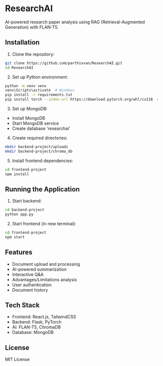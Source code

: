 # ResearchAI

AI-powered research paper analysis using RAG (Retrieval-Augmented Generation) with FLAN-T5.

## Installation

1. Clone the repository:
```bash
git clone https://github.com/parthivvan/ResearchAI.git
cd ResearchAI
```

2. Set up Python environment:
```bash
python -m venv venv
venv\Scripts\activate  # Windows
pip install -r requirements.txt
pip install torch --index-url https://download.pytorch.org/whl/cu118  # GPU support
```

3. Set up MongoDB:
- Install MongoDB
- Start MongoDB service
- Create database 'researchai'

4. Create required directories:
```bash
mkdir backend-project/uploads
mkdir backend-project/chroma_db
```

5. Install frontend dependencies:
```bash
cd frontend-project
npm install
```

## Running the Application

1. Start backend:
```bash
cd backend-project
python app.py
```

2. Start frontend (in new terminal):
```bash
cd frontend-project
npm start
```

## Features
- Document upload and processing
- AI-powered summarization
- Interactive Q&A
- Advantages/Limitations analysis
- User authentication
- Document history

## Tech Stack
- Frontend: React.js, TailwindCSS
- Backend: Flask, PyTorch
- AI: FLAN-T5, ChromaDB
- Database: MongoDB

## License
MIT License